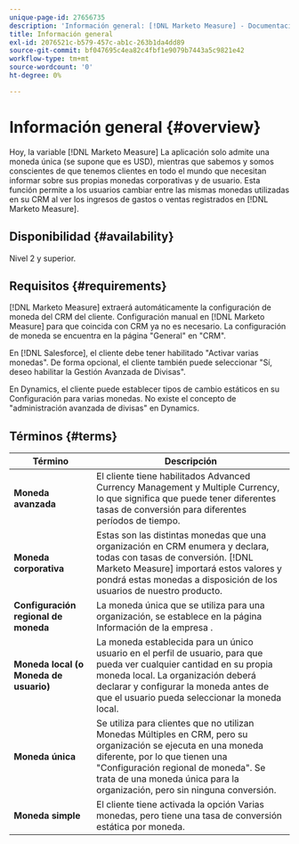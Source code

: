 ```yaml
---
unique-page-id: 27656735
description: 'Información general: [!DNL Marketo Measure] - Documentación del producto'
title: Información general
exl-id: 2076521c-b579-457c-ab1c-263b1da4dd89
source-git-commit: bf047695c4ea82c4fbf1e9079b7443a5c9821e42
workflow-type: tm+mt
source-wordcount: '0'
ht-degree: 0%

---
```


# Información general {#overview}

Hoy, la variable [!DNL Marketo Measure] La aplicación solo admite una moneda única (se supone que es USD), mientras que sabemos y somos conscientes de que tenemos clientes en todo el mundo que necesitan informar sobre sus propias monedas corporativas y de usuario. Esta función permite a los usuarios cambiar entre las mismas monedas utilizadas en su CRM al ver los ingresos de gastos o ventas registrados en [!DNL Marketo Measure].

## Disponibilidad {#availability}

Nivel 2 y superior.

## Requisitos {#requirements}

[!DNL Marketo Measure] extraerá automáticamente la configuración de moneda del CRM del cliente. Configuración manual en [!DNL Marketo Measure] para que coincida con CRM ya no es necesario. La configuración de moneda se encuentra en la página &quot;General&quot; en &quot;CRM&quot;.

En [!DNL Salesforce], el cliente debe tener habilitado &quot;Activar varias monedas&quot;. De forma opcional, el cliente también puede seleccionar &quot;Sí, deseo habilitar la Gestión Avanzada de Divisas&quot;.

En Dynamics, el cliente puede establecer tipos de cambio estáticos en su Configuración para varias monedas. No existe el concepto de &quot;administración avanzada de divisas&quot; en Dynamics.

## Términos {#terms}

| **Término** | Descripción |
|---|---|
| **Moneda avanzada** | El cliente tiene habilitados Advanced Currency Management y Multiple Currency, lo que significa que puede tener diferentes tasas de conversión para diferentes períodos de tiempo. |
| **Moneda corporativa** | Estas son las distintas monedas que una organización en CRM enumera y declara, todas con tasas de conversión. [!DNL Marketo Measure] importará estos valores y pondrá estas monedas a disposición de los usuarios de nuestro producto. |
| **Configuración regional de moneda** | La moneda única que se utiliza para una organización, se establece en la página Información de la empresa . |
| **Moneda local (o Moneda de usuario)** | La moneda establecida para un único usuario en el perfil de usuario, para que pueda ver cualquier cantidad en su propia moneda local. La organización deberá declarar y configurar la moneda antes de que el usuario pueda seleccionar la moneda local. |
| **Moneda única** | Se utiliza para clientes que no utilizan Monedas Múltiples en CRM, pero su organización se ejecuta en una moneda diferente, por lo que tienen una &quot;Configuración regional de moneda&quot;. Se trata de una moneda única para la organización, pero sin ninguna conversión. |
| **Moneda simple** | El cliente tiene activada la opción Varias monedas, pero tiene una tasa de conversión estática por moneda. |
